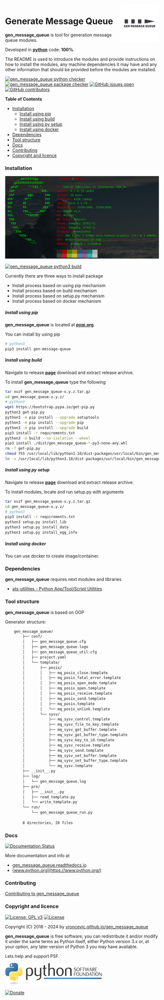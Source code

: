<img align="right" src="https://raw.githubusercontent.com/vroncevic/gen_message_queue/dev/docs/gen_message_queue_logo.png" width="25%">

# Generate Message Queue

**gen_message_queue** is tool for generation message queue modules.

Developed in **[python](https://www.python.org/)** code: **100%**.

The README is used to introduce the modules and provide instructions on
how to install the modules, any machine dependencies it may have and any
other information that should be provided before the modules are installed.

[![gen_message_queue python checker](https://github.com/vroncevic/gen_message_queue/actions/workflows/gen_message_queue_python_checker.yml/badge.svg)](https://github.com/vroncevic/gen_message_queue/actions/workflows/gen_message_queue_python_checker.yml) [![gen_message_queue package checker](https://github.com/vroncevic/gen_message_queue/actions/workflows/gen_message_queue_package_checker.yml/badge.svg)](https://github.com/vroncevic/gen_message_queue/actions/workflows/gen_message_queue_package.yml) [![GitHub issues open](https://img.shields.io/github/issues/vroncevic/gen_message_queue.svg)](https://github.com/vroncevic/gen_message_queue/issues) [![GitHub contributors](https://img.shields.io/github/contributors/vroncevic/gen_message_queue.svg)](https://github.com/vroncevic/gen_message_queue/graphs/contributors)

<!-- START doctoc generated TOC please keep comment here to allow auto update -->
<!-- DON'T EDIT THIS SECTION, INSTEAD RE-RUN doctoc TO UPDATE -->
**Table of Contents**

- [Installation](#installation)
    - [Install using pip](#install-using-pip)
    - [Install using build](#install-using-build)
    - [Install using py setup](#install-using-py-setup)
    - [Install using docker](#install-using-docker)
- [Dependencies](#dependencies)
- [Tool structure](#tool-structure)
- [Docs](#docs)
- [Contributing](#contributing)
- [Copyright and licence](#copyright-and-licence)

<!-- END doctoc generated TOC please keep comment here to allow auto update -->

### Installation

![debian linux os](https://raw.githubusercontent.com/vroncevic/gen_message_queue/dev/docs/debtux.png)

[![gen_message_queue python3 build](https://github.com/vroncevic/gen_message_queue/actions/workflows/gen_message_queue_python3_build.yml/badge.svg)](https://github.com/vroncevic/gen_message_queue/actions/workflows/gen_message_queue_python3_build.yml)

Currently there are three ways to install package
* Install process based on using pip mechanism
* Install process based on build mechanism
* Install process based on setup.py mechanism
* Install process based on docker mechanism

##### Install using pip

**gen_message_queue** is located at **[pypi.org](https://pypi.org/project/gen-message-queue/)**.

You can install by using pip

```bash
# python3
pip3 install gen-message-queue
```

##### Install using build

Navigate to release **[page](https://github.com/vroncevic/gen_message_queue/releases/)** download and extract release archive.

To install **gen_message_queue** type the following

```bash
tar xvzf gen_message_queue-x.y.z.tar.gz
cd gen_message_queue-x.y.z/
# python3
wget https://bootstrap.pypa.io/get-pip.py
python3 get-pip.py 
python3 -m pip install --upgrade setuptools
python3 -m pip install --upgrade pip
python3 -m pip install --upgrade build
pip3 install -r requirements.txt
python3 -m build --no-isolation --wheel
pip3 install ./dist/gen_message_queue-*-py3-none-any.whl
rm -f get-pip.py
chmod 755 /usr/local/lib/python3.10/dist-packages/usr/local/bin/gen_message_queue_run.py
ln -s /usr/local/lib/python3.10/dist-packages/usr/local/bin/gen_message_queue_run.py /usr/local/bin/gen_message_queue_run.py
```

##### Install using py setup

Navigate to release **[page](https://github.com/vroncevic/gen_message_queue/releases/)** download and extract release archive.

To install modules, locate and run setup.py with arguments

```bash
tar xvzf gen_message_queue-x.y.z.tar.gz
cd gen_message_queue-x.y.z/
# python3
pip3 install -r requirements.txt
python3 setup.py install_lib
python3 setup.py install_data
python3 setup.py install_egg_info
```

##### Install using docker

You can use docker to create image/container.

### Dependencies

**gen_message_queue** requires next modules and libraries

* [ats-utilities - Python App/Tool/Script Utilities](https://vroncevic.github.io/ats_utilities)

### Tool structure

**gen_message_queue** is based on OOP

Generator structure:

```bash
    gen_message_queue/
        ├── conf/
        │   ├── gen_message_queue.cfg
        │   ├── gen_message_queue.logo
        │   ├── gen_message_queue_util.cfg
        │   ├── project.yaml
        │   └── template/
        │       ├── posix/
        │       │   ├── mq_posix_close.template
        │       │   ├── mq_posix_fatal_error.template
        │       │   ├── mq_posix_open_mode.template
        │       │   ├── mq_posix_open.template
        │       │   ├── mq_posix_receive.template
        │       │   ├── mq_posix_send.template
        │       │   ├── mq_posix.template
        │       │   └── mq_posix_unlink.template
        │       └── sysv/
        │           ├── mq_sysv_control.template
        │           ├── mq_sysv_file_to_key.template
        │           ├── mq_sysv_get_buffer.template
        │           ├── mq_sysv_get_buffer_type.template
        │           ├── mq_sysv_key_to_id.template
        │           ├── mq_sysv_receive.template
        │           ├── mq_sysv_send.template
        │           ├── mq_sysv_set_buffer.template
        │           ├── mq_sysv_set_buffer_type.template
        │           └── mq_sysv.template
        ├── __init__.py
        ├── log/
        │   └── gen_message_queue.log
        ├── pro/
        │   ├── __init__.py
        │   ├── read_template.py
        │   └── write_template.py
        └── run/
            └── gen_message_queue_run.py
        
        8 directories, 28 files
```

### Docs

[![Documentation Status](https://readthedocs.org/projects/gen_message_queue/badge/?version=latest)](https://gen-message-queue.readthedocs.io/en/latest/?badge=latest)

More documentation and info at

* [gen_message_queue.readthedocs.io](https://gen-message-queue.readthedocs.io)
* [www.python.org](https://www.python.org/)

### Contributing

[Contributing to gen_message_queue](CONTRIBUTING.md)

### Copyright and licence

[![License: GPL v3](https://img.shields.io/badge/License-GPLv3-blue.svg)](https://www.gnu.org/licenses/gpl-3.0) [![License](https://img.shields.io/badge/License-Apache%202.0-blue.svg)](https://opensource.org/licenses/Apache-2.0)

Copyright (C) 2018 - 2024 by [vroncevic.github.io/gen_message_queue](https://vroncevic.github.io/gen_message_queue)

**gen_message_queue** is free software; you can redistribute it and/or modify
it under the same terms as Python itself, either Python version 3.x or,
at your option, any later version of Python 3 you may have available.

Lets help and support PSF.

[![Python Software Foundation](https://raw.githubusercontent.com/vroncevic/gen_message_queue/dev/docs/psf-logo-alpha.png)](https://www.python.org/psf/)

[![Donate](https://www.paypalobjects.com/en_US/i/btn/btn_donateCC_LG.gif)](https://www.python.org/psf/donations/)
